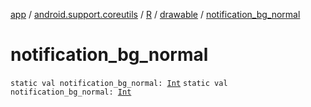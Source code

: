 [app](../../../index.md) / [android.support.coreutils](../../index.md) / [R](../index.md) / [drawable](index.md) / [notification_bg_normal](.)

# notification_bg_normal

`static val notification_bg_normal: `[`Int`](https://kotlinlang.org/api/latest/jvm/stdlib/kotlin/-int/index.html)
`static val notification_bg_normal: `[`Int`](https://kotlinlang.org/api/latest/jvm/stdlib/kotlin/-int/index.html)